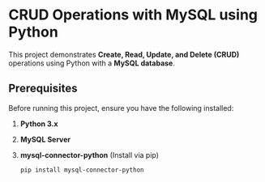 # CRUD Operations with MySQL using Python

This project demonstrates **Create, Read, Update, and Delete (CRUD)** operations using Python with a **MySQL database**.

## Prerequisites

Before running this project, ensure you have the following installed:

1. **Python 3.x**
   
2. **MySQL Server**  

4. **mysql-connector-python** (Install via pip)  
   ```bash
   pip install mysql-connector-python
   ```
